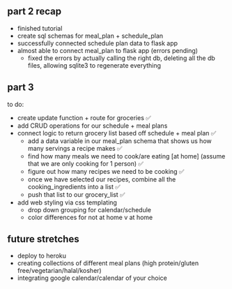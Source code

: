 ## part 2 recap 
- finished tutorial 
- create sql schemas for meal_plan + schedule_plan 
- successfully connected schedule plan data to flask app 
- almost able to connect meal_plan to flask app (errors pending)
    - fixed the errors by actually calling the right db, deleting all the db files, allowing sqlite3 to regenerate everything

## part 3
to do: 
- create update function + route for groceries ✅ 
- add CRUD operations for our schedule + meal plans 
- connect logic to return grocery list based off schedule + meal plan ✅ 
    - add a data variable in our meal_plan schema that shows us how many servings a recipe makes ✅ 
    - find how many meals we need to cook/are eating [at home] (assume that we are only cooking for 1 person) ✅ 
    - figure out how many recipes we need to be cooking  ✅ 
    - once we have selected our recipes, combine all the cooking_ingredients into a list ✅ 
    - push that list to our grocery_list ✅ 
- add web styling via css templating 
    - drop down grouping for calendar/schedule 
    - color differences for not at home v at home 
    

## future stretches 
- deploy to heroku 
- creating collections of different meal plans (high protein/gluten free/vegetarian/halal/kosher)
- integrating google calendar/calendar of your choice 